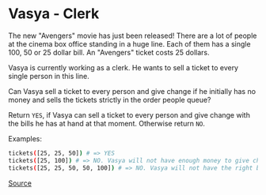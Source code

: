 # Vasya - Clerk

The new "Avengers" movie has just been released! There are a lot
of people at the cinema box office standing in a huge line. Each
of them has a single 100, 50 or 25 dollar bill. An "Avengers"
ticket costs 25 dollars.

Vasya is currently working as a clerk. He wants to sell a ticket
to every single person in this line.

Can Vasya sell a ticket to every person and give change if he
initially has no money and sells the tickets strictly in the
order people queue?

Return `YES`, if Vasya can sell a ticket to every person and give
change with the bills he has at hand at that moment. Otherwise return `NO`.

Examples:
<!-- markdownlint-disable MD013 -->
```bash
tickets([25, 25, 50]) # => YES 
tickets([25, 100]) # => NO. Vasya will not have enough money to give change to 100 dollars
tickets([25, 25, 50, 50, 100]) # => NO. Vasya will not have the right bills to give 75 dollars of change (you can't make two bills of 25 from one of 50)
```
<!-- markdownlint-enable MD013 -->

[Source](https://www.codewars.com/kata/555615a77ebc7c2c8a0000b8/train/python)
